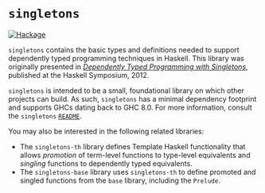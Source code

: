 `singletons`
============

[![Hackage](https://img.shields.io/hackage/v/singletons.svg)](http://hackage.haskell.org/package/singletons)

`singletons` contains the basic types and definitions needed to support
dependently typed programming techniques in Haskell. This library was
originally presented in
[_Dependently Typed Programming with Singletons_](https://richarde.dev/papers/2012/singletons/paper.pdf),
published at the Haskell Symposium, 2012.

`singletons` is intended to be a small, foundational library on which other
projects can build. As such, `singletons` has a minimal dependency
footprint and supports GHCs dating back to GHC 8.0. For more information,
consult the `singletons`
[`README`](https://github.com/goldfirere/singletons/blob/master/README.md).

You may also be interested in the following related libraries:

* The `singletons-th` library defines Template Haskell functionality that
  allows _promotion_ of term-level functions to type-level equivalents and
  _singling_ functions to dependently typed equivalents.
* The `singletons-base` library uses `singletons-th` to define promoted and
  singled functions from the `base` library, including the `Prelude`.
